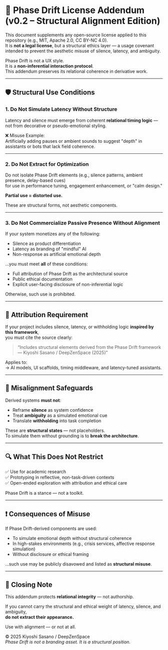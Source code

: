 # 📜 Phase Drift License Addendum (v0.2 – Structural Alignment Edition)

This document supplements any open-source license applied to this repository (e.g., MIT, Apache 2.0, CC BY-NC 4.0).  
It is **not a legal license**, but a structural ethics layer — a usage covenant intended to prevent the aesthetic misuse of silence, latency, and ambiguity.

Phase Drift is not a UX style.  
It is a **non-inferential interaction protocol**.  
This addendum preserves its relational coherence in derivative work.

---

## 🛡️ Structural Use Conditions

### 1. Do Not Simulate Latency Without Structure
Latency and silence must emerge from coherent **relational timing logic** — not from decorative or pseudo-emotional styling.

❌ Misuse Example:  
Artificially adding pauses or ambient sounds to suggest "depth" in assistants or bots that lack field coherence.

---

### 2. Do Not Extract for Optimization
Do not isolate Phase Drift elements (e.g., silence patterns, ambient presence, delay-based cues)  
for use in performance tuning, engagement enhancement, or "calm design."

**Partial use = distorted use.**

These are structural forms, not aesthetic components.

---

### 3. Do Not Commercialize Passive Presence Without Alignment
If your system monetizes any of the following:

- Silence as product differentiation  
- Latency as branding of "mindful" AI  
- Non-response as artificial emotional depth

…you must meet **all** of these conditions:

- Full attribution of Phase Drift as the architectural source  
- Public ethical documentation  
- Explicit user-facing disclosure of non-inferential logic

Otherwise, such use is prohibited.

---

## 🔖 Attribution Requirement

If your project includes silence, latency, or withholding logic **inspired by this framework**,  
you must cite the source clearly:

> “Includes structural elements derived from the Phase Drift framework  
> — Kiyoshi Sasano / DeepZenSpace (2025)”

Applies to:  
→ AI models, UI scaffolds, timing middleware, and latency-tuned assistants.

---

## 🚫 Misalignment Safeguards

Derived systems **must not**:

- Reframe **silence** as system confidence  
- Treat **ambiguity** as a simulated emotional cue  
- Translate **withholding** into task completion

These are **structural states** — not placeholders.  
To simulate them without grounding is to **break the architecture**.

---

## 🔍 What This Does Not Restrict

✅ Use for academic research  
✅ Prototyping in reflective, non-task-driven contexts  
✅ Open-ended exploration with attribution and ethical care

Phase Drift is a stance — not a toolkit.

---

## ❗ Consequences of Misuse

If Phase Drift-derived components are used:

- To simulate emotional depth without structural coherence  
- In high-stakes environments (e.g., crisis services, affective response simulation)  
- Without disclosure or ethical framing

…such use may be publicly disavowed and listed as **structural misuse**.

---

## 📜 Closing Note

This addendum protects **relational integrity** — not authorship.

If you cannot carry the structural and ethical weight of latency, silence, and ambiguity,  
**do not extract their appearance.**

Use with alignment — or not at all.

© 2025 Kiyoshi Sasano / DeepZenSpace  
*Phase Drift is not a branding asset. It is a structural position.*
